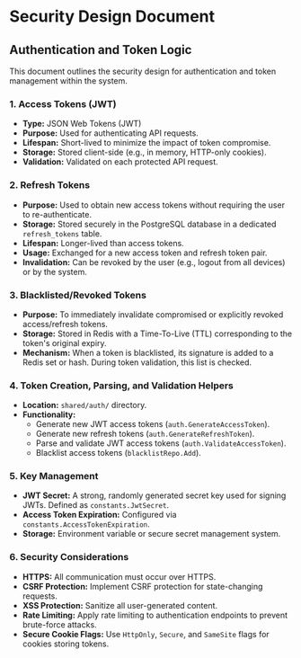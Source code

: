 # Security Design Document

## Authentication and Token Logic

This document outlines the security design for authentication and token management within the system.

### 1. Access Tokens (JWT)
- **Type:** JSON Web Tokens (JWT)
- **Purpose:** Used for authenticating API requests.
- **Lifespan:** Short-lived to minimize the impact of token compromise.
- **Storage:** Stored client-side (e.g., in memory, HTTP-only cookies).
- **Validation:** Validated on each protected API request.

### 2. Refresh Tokens
- **Purpose:** Used to obtain new access tokens without requiring the user to re-authenticate.
- **Storage:** Stored securely in the PostgreSQL database in a dedicated `refresh_tokens` table.
- **Lifespan:** Longer-lived than access tokens.
- **Usage:** Exchanged for a new access token and refresh token pair.
- **Invalidation:** Can be revoked by the user (e.g., logout from all devices) or by the system.

### 3. Blacklisted/Revoked Tokens
- **Purpose:** To immediately invalidate compromised or explicitly revoked access/refresh tokens.
- **Storage:** Stored in Redis with a Time-To-Live (TTL) corresponding to the token's original expiry.
- **Mechanism:** When a token is blacklisted, its signature is added to a Redis set or hash. During token validation, this list is checked.

### 4. Token Creation, Parsing, and Validation Helpers
- **Location:** `shared/auth/` directory.
- **Functionality:**
    - Generate new JWT access tokens (`auth.GenerateAccessToken`).
    - Generate new refresh tokens (`auth.GenerateRefreshToken`).
    - Parse and validate JWT access tokens (`auth.ValidateAccessToken`).
    - Blacklist access tokens (`blacklistRepo.Add`).

### 5. Key Management
- **JWT Secret:** A strong, randomly generated secret key used for signing JWTs. Defined as `constants.JwtSecret`.
- **Access Token Expiration:** Configured via `constants.AccessTokenExpiration`.
- **Storage:** Environment variable or secure secret management system.

### 6. Security Considerations
- **HTTPS:** All communication must occur over HTTPS.
- **CSRF Protection:** Implement CSRF protection for state-changing requests.
- **XSS Protection:** Sanitize all user-generated content.
- **Rate Limiting:** Apply rate limiting to authentication endpoints to prevent brute-force attacks.
- **Secure Cookie Flags:** Use `HttpOnly`, `Secure`, and `SameSite` flags for cookies storing tokens.
